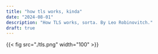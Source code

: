 ```yaml
---
title: "how tls works, kinda"
date: "2024-08-01"
description: "How TLS works, sorta. By Leo Robinovitch."
draft: true
---
```


{{< fig src="./tls.png" width="100" >}}
